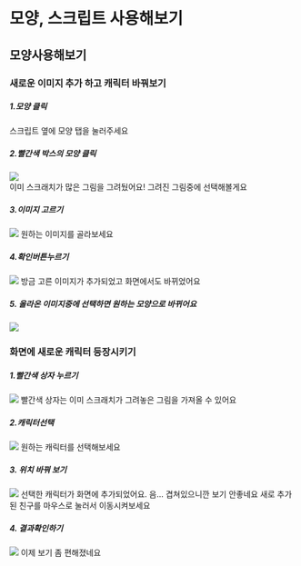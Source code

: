 # 모양, 스크립트 사용해보기

## 모양사용해보기


### 새로운 이미지 추가 하고 캐릭터 바꿔보기
  
##### 1.모양 클릭
스크립트 옆에 모양 탭을 눌러주세요
##### 2.빨간색 박스의 모양 클릭
<image src = https://github.com/kuj0210/coding-for-Elementary-student/blob/master/Chapter2/IMGAE/1.1%EA%B8%B0%EB%B3%B8%EB%AA%A8%EC%96%91.PNG><br/>
이미 스크래치가 많은 그림을 그려뒀어요! 그려진 그림중에 선택해볼게요
  
##### 3.이미지 고르기
<image src = https://github.com/kuj0210/coding-for-Elementary-student/blob/master/Chapter2/IMGAE/1.2%EB%8B%A4%EC%96%91%ED%95%9C%EB%AA%A8%EC%96%91%EB%93%A4.PNG>
원하는 이미지를 골라보세요
  
##### 4.확인버튼누르기
<image src = https://github.com/kuj0210/coding-for-Elementary-student/blob/master/Chapter2/IMGAE/1.2%EB%8B%A4%EC%96%91%ED%95%9C%EB%AA%A8%EC%96%91%EB%93%A4%EA%B2%B0%EA%B3%BC.PNG>
방금 고른 이미지가 추가되었고 화면에서도 바뀌었어요
  
#####  5. 올라온 이미지중에 선택하면 원하는 모양으로 바뀌어요
<image src = https://github.com/kuj0210/coding-for-Elementary-student/blob/master/Chapter2/IMGAE/1.2%EB%8B%A4%EB%A5%B8%EB%AA%A8%EC%96%91%EC%84%A0%ED%83%9D.PNG>

### 화면에 새로운 캐릭터 등장시키기

##### 1.빨간색 상자 누르기
<image src = https://github.com/kuj0210/coding-for-Elementary-student/blob/master/Chapter2/IMGAE/1.4%EC%BA%90%EB%A6%AD%ED%84%B0%EC%B6%94%EA%B0%80.png>
빨간색 상자는 이미 스크래치가 그려놓은 그림을 가져올 수 있어요

##### 2.캐릭터선택
<image src =https://github.com/kuj0210/coding-for-Elementary-student/blob/master/Chapter2/IMGAE/1.3%EC%BA%90%EB%A6%AD%ED%84%B0%EC%84%A0%ED%83%9D.png>
원하는 캐릭터를 선택해보세요  
  
##### 3. 위치 바꿔 보기
<image src= https://github.com/kuj0210/coding-for-Elementary-student/blob/master/Chapter2/IMGAE/1.5%EC%BA%90%EB%A6%AD%ED%84%B0%EC%B6%94%EA%B0%80%EC%99%84%EB%A3%8C.png>
선택한 캐릭터가 화면에 추가되었어요. 음... 겹쳐있으니깐 보기 안좋네요 새로 추가된 친구를 마우스로 눌러서 이동시켜보세요
  
##### 4. 결과확인하기
<image src =https://github.com/kuj0210/coding-for-Elementary-student/blob/master/Chapter2/IMGAE/1.6%EA%B7%B8%EB%A6%BC%ED%81%B4%EB%A6%AD%EC%9D%B4%EB%8F%99.png>
이제 보기 좀 편해졌네요
